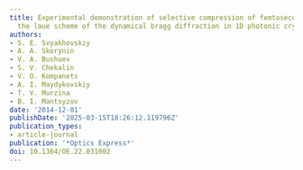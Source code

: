 ```yaml
---
title: Experimental demonstration of selective compression of femtosecond pulses in
  the laue scheme of the dynamical bragg diffraction in 1D photonic crystals
authors:
- S. E. Svyakhovskiy
- A. A. Skorynin
- V. A. Bushuev
- S. V. Chekalin
- V. O. Kompanets
- A. I. Maydykovskiy
- T. V. Murzina
- B. I. Mantsyzov
date: '2014-12-01'
publishDate: '2025-03-15T18:26:12.119796Z'
publication_types:
- article-journal
publication: '*Optics Express*'
doi: 10.1364/OE.22.031002
---
```

